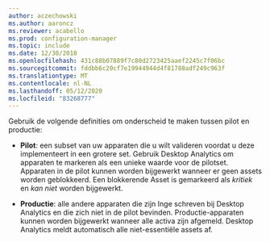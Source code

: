 ```yaml
---
author: aczechowski
ms.author: aaroncz
ms.reviewer: acabello
ms.prod: configuration-manager
ms.topic: include
ms.date: 12/30/2018
ms.openlocfilehash: 431c88b07889f7c80d2723425aaef2245c7f06bc
ms.sourcegitcommit: fddbb6c20cf7e19944944d4f81788adf249c963f
ms.translationtype: MT
ms.contentlocale: nl-NL
ms.lasthandoff: 05/12/2020
ms.locfileid: "83268777"
---
```

Gebruik de volgende definities om onderscheid te maken tussen pilot en productie:  

- **Pilot**: een subset van uw apparaten die u wilt valideren voordat u deze implementeert in een grotere set. Gebruik Desktop Analytics om apparaten te markeren als een unieke waarde voor de pilotset. Apparaten in de pilot kunnen worden bijgewerkt wanneer er geen assets worden geblokkeerd. Een blokkerende Asset is gemarkeerd als *kritiek* en *kan niet* worden bijgewerkt.  

- **Productie**: alle andere apparaten die zijn Inge schreven bij Desktop Analytics en die zich niet in de pilot bevinden. Productie-apparaten kunnen worden bijgewerkt wanneer alle activa zijn afgemeld. Desktop Analytics meldt automatisch alle niet-essentiële assets af.  
